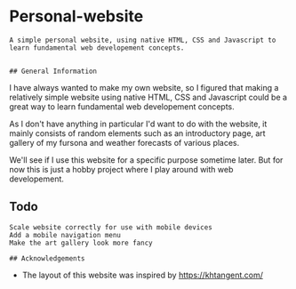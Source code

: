 # Personal-website
```
A simple personal website, using native HTML, CSS and Javascript to learn fundamental web developement concepts.


## General Information
```

I have always wanted to make my own website, so I figured that making a relatively simple website using native HTML, CSS and Javascript could be a great way to learn fundamental web developement concepts.

As I don't have anything in particular I'd want to do with the website, it mainly consists of random elements such as an introductory page, art gallery of my fursona and weather forecasts of various places. 

We'll see if I use this website for a specific purpose sometime later. But for now this is just a hobby project where I play around with web developement.

## Todo
```
Scale website correctly for use with mobile devices
Add a mobile navigation menu
Make the art gallery look more fancy

## Acknowledgements
```
- The layout of this website was inspired by https://khtangent.com/
